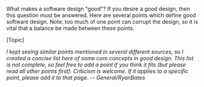 

What makes a software design "good"? If you desire a good design, then this question must be answered. Here are several points which define good software design. Note: too much of one point can corrupt the design, so it is vital that a balance be made between these points.

[Topic]

*I kept seeing similar points mentioned in several different sources, so I created a concise list here of some core concepts in good design. This list is not complete, so feel free to add a point if you think it fits (but please read all other points first). Criticism is welcome. If it applies to a specific point, please add it to that page. -- General/RyanBates*